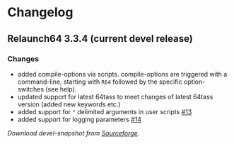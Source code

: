 Changelog
================

Relaunch64 3.3.4 (current devel release)
----------------
### Changes
* added compile-options via scripts. compile-options are triggered with a command-line, starting with `R64` followed by the specific option-switches (see help).
* updated support for latest 64tass to meet changes of latest 64tass version (added new keywords etc.)
* added support for `"` delimited arguments in user scripts [#13](https://github.com/sjPlot/Relaunch64/pull/13)
* added support for logging parameters [#14](https://github.com/sjPlot/Relaunch64/pull/14)

_Download devel-snapshot from [Sourceforge](http://sourceforge.net/projects/relaunch64/files/devel/)._
